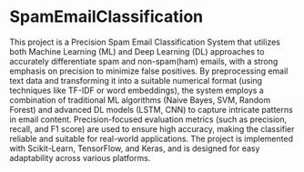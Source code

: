# SpamEmailClassification
This project is a Precision Spam Email Classification System that utilizes both Machine Learning (ML) and Deep Learning (DL) approaches to accurately differentiate spam and non-spam(ham) emails, with a strong emphasis on precision to minimize false positives. By preprocessing email text data and transforming it into a suitable numerical format (using techniques like TF-IDF or word embeddings), the system employs a combination of traditional ML algorithms (Naive Bayes, SVM, Random Forest) and advanced DL models (LSTM, CNN) to capture intricate patterns in email content. Precision-focused evaluation metrics (such as precision, recall, and F1 score) are used to ensure high accuracy, making the classifier reliable and suitable for real-world applications. The project is implemented with Scikit-Learn, TensorFlow, and Keras, and is designed for easy adaptability across various platforms.
